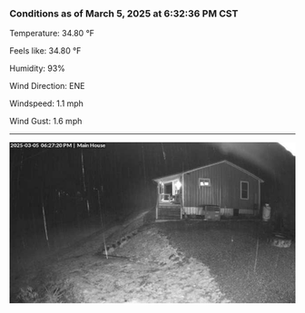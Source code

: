 ### Conditions as of March 5, 2025 at 6:32:36 PM CST 

Temperature: 34.80 &deg;F

Feels like: 34.80 &deg;F

Humidity: 93%

Wind Direction: ENE

Windspeed: 1.1 mph

Wind Gust: 1.6 mph

---

<img src="./images/latest.jpeg"/>

